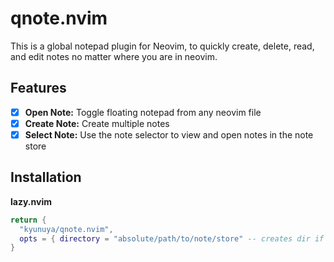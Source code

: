 # qnote.nvim
This is a global notepad plugin for Neovim, to quickly create, delete, read, and edit notes no matter where you are in neovim.

## Features
- [x] **Open Note:** Toggle floating notepad from any neovim file
- [x] **Create Note:** Create multiple notes
- [x] **Select Note:** Use the note selector to view and open notes in the note store

## Installation
**lazy.nvim**
``` lua
return {
  "kyunuya/qnote.nvim",
  opts = { directory = "absolute/path/to/note/store" -- creates dir if doesn't exist, defaults to "~/qnotes" },
}
```

